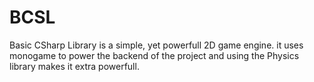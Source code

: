 # BCSL
Basic CSharp Library is a simple, yet powerfull 2D game engine. it uses monogame to power the backend of the project and using the Physics library makes it extra powerfull.
